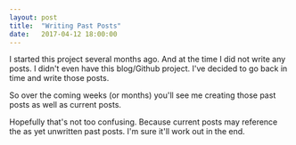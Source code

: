 ```yaml
---
layout: post
title:  "Writing Past Posts"
date:   2017-04-12 18:00:00
---
```

I started this project several months ago. And at the time I did not write any posts.
I didn't even have this blog/Github project.
I've decided to go back in time and write those posts.

So over the coming weeks (or months) you'll see me creating those past posts as well as current posts.

Hopefully that's not too confusing. Because current posts may reference the as yet unwritten past posts.
I'm sure it'll work out in the end.